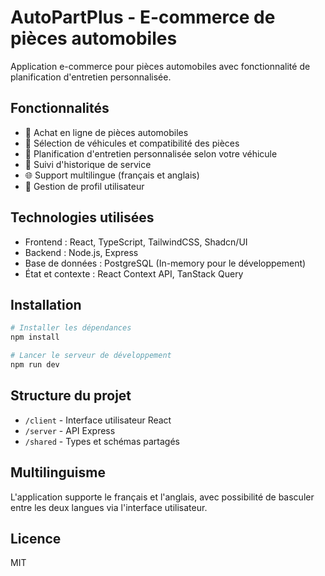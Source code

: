 # AutoPartPlus - E-commerce de pièces automobiles

Application e-commerce pour pièces automobiles avec fonctionnalité de planification d'entretien personnalisée.

## Fonctionnalités

- 🛒 Achat en ligne de pièces automobiles
- 🚗 Sélection de véhicules et compatibilité des pièces
- 🔧 Planification d'entretien personnalisée selon votre véhicule
- 📅 Suivi d'historique de service
- 🌐 Support multilingue (français et anglais)
- 👤 Gestion de profil utilisateur

## Technologies utilisées

- Frontend : React, TypeScript, TailwindCSS, Shadcn/UI
- Backend : Node.js, Express
- Base de données : PostgreSQL (In-memory pour le développement)
- État et contexte : React Context API, TanStack Query

## Installation

```bash
# Installer les dépendances
npm install

# Lancer le serveur de développement
npm run dev
```

## Structure du projet

- `/client` - Interface utilisateur React
- `/server` - API Express
- `/shared` - Types et schémas partagés

## Multilinguisme

L'application supporte le français et l'anglais, avec possibilité de basculer entre les deux langues via l'interface utilisateur.

## Licence

MIT